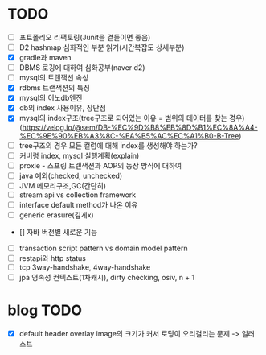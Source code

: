 # TODO
- [ ] 포트폴리오 리팩토링(Junit을 곁들이면 좋음)
- [ ] D2 hashmap 심화적인 부분 읽기(시간복잡도 상세부분)
- [x] gradle과 maven
- [ ] DBMS 로깅에 대하여 심화공부(naver d2)
- [ ] mysql의 트랜잭션 속성
- [x] rdbms 트랜잭션의 특징
- [x] mysql의 이노db엔진
- [x] db의 index 사용이유, 장단점
- [x] mysql의 index구조(tree구조로 되어있는 이유 = 범위의 데이터를 찾는 경우) (https://velog.io/@sem/DB-%EC%9D%B8%EB%8D%B1%EC%8A%A4-%EC%9E%90%EB%A3%8C-%EA%B5%AC%EC%A1%B0-B-Tree)
- [ ] tree구조의 경우 모든 컬럼에 대해 index를 생성해야 하는가?
- [ ] 커버렁 index,  mysql 실행계획(explain)
- [ ] proxie - 스프링 트랜잭션과 AOP의 동장 방식에 대하여
- [ ] java 예외(checked, unchecked)
- [ ] JVM 메모리구조,GC(간단히)
- [ ] stream api vs collection framework
- [ ] interface default method가 나온 이유
- [ ] generic erasure(깊게x)
- [] 자바 버전별 새로운 기능
- [ ] transaction script pattern vs domain model pattern
- [ ] restapi와 http status
- [ ] tcp 3way-handshake, 4way-handshake
- [ ] jpa 영속성 컨텍스트(1차캐시), dirty checking, osiv, n + 1

# blog TODO
- [x] default header overlay image의 크기가 커서 로딩이 오리걸리는 문제 -> 일러스트 
